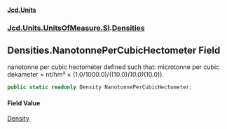 #### [Jcd.Units](index 'index')
### [Jcd.Units.UnitsOfMeasure.SI](Jcd.Units.UnitsOfMeasure.SI 'Jcd.Units.UnitsOfMeasure.SI').[Densities](Densities 'Jcd.Units.UnitsOfMeasure.SI.Densities')

## Densities.NanotonnePerCubicHectometer Field

nanotonne per cubic hectometer defined such that: microtonne per cubic dekameter = nt/hm³ ×
(1.0/1000.0)/((10.0)*(10.0)*(10.0)).

```csharp
public static readonly Density NanotonnePerCubicHectometer;
```

#### Field Value
[Density](Density 'Jcd.Units.UnitTypes.Density')